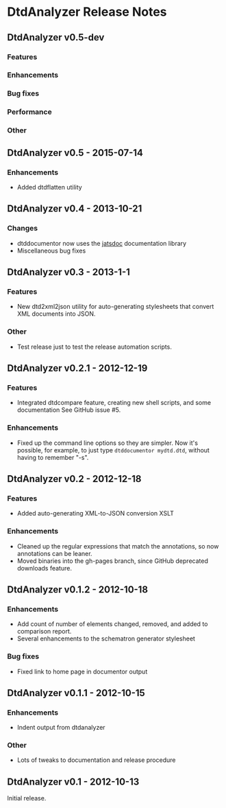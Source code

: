 # DtdAnalyzer Release Notes

## DtdAnalyzer v0.5-dev

### Features

### Enhancements

### Bug fixes

### Performance

### Other

## DtdAnalyzer v0.5 - 2015-07-14

### Enhancements

* Added dtdflatten utility



## DtdAnalyzer v0.4 - 2013-10-21

### Changes

* dtddocumentor now uses the [jatsdoc](https://github.com/Klortho/jatsdoc)
  documentation library
* Miscellaneous bug fixes

## DtdAnalyzer v0.3 - 2013-1-1

### Features

* New dtd2xml2json utility for auto-generating stylesheets that convert
  XML documents into JSON.

### Other

* Test release just to test the release automation scripts.

## DtdAnalyzer v0.2.1 - 2012-12-19

### Features

* Integrated dtdcompare feature, creating new shell scripts, and some documentation
  See GitHub issue #5.

### Enhancements

* Fixed up the command line options so they are simpler.  Now it's possible, for
  example, to just type `dtddocumentor mydtd.dtd`, without having to remember
  "-s".

## DtdAnalyzer v0.2 - 2012-12-18

### Features

* Added auto-generating XML-to-JSON conversion XSLT

### Enhancements

* Cleaned up the regular expressions that match the annotations, so now
  annotations can be leaner.
* Moved binaries into the gh-pages branch, since GitHub deprecated downloads
  feature.

## DtdAnalyzer v0.1.2 - 2012-10-18

### Enhancements

* Add count of number of elements changed, removed, and added to comparison report.
* Several enhancements to the schematron generator stylesheet

### Bug fixes

* Fixed link to home page in documentor output

## DtdAnalyzer v0.1.1 - 2012-10-15

### Enhancements

* Indent output from dtdanalyzer

### Other

* Lots of tweaks to documentation and release procedure

## DtdAnalyzer v0.1 - 2012-10-13

Initial release.
